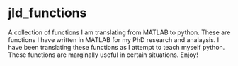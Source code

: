 # jld_functions
A collection of functions I am translating from MATLAB to python. These are functions I have written in MATLAB for my PhD research and analaysis.
I have been translating these functions as I attempt to teach myself python.
These functions are marginally useful in certain situations. Enjoy!
